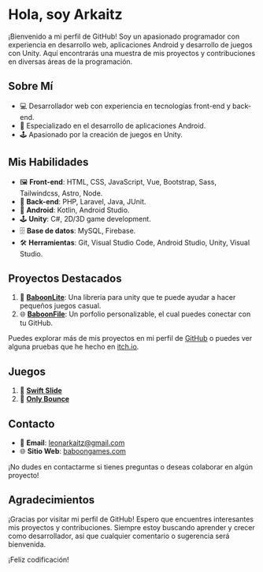 # Hola, soy Arkaitz

¡Bienvenido a mi perfil de GitHub! Soy un apasionado programador con experiencia en desarrollo web, aplicaciones Android y desarrollo de juegos con Unity. Aquí encontrarás una muestra de mis proyectos y contribuciones en diversas áreas de la programación.

## Sobre Mí

- 💻 Desarrollador web con experiencia en tecnologías front-end y back-end.
- 📱 Especializado en el desarrollo de aplicaciones Android.
- 🕹️ Apasionado por la creación de juegos en Unity.

## Mis Habilidades

- 🖼️ **Front-end**: HTML, CSS, JavaScript, Vue, Bootstrap, Sass, Tailwindcss, Astro, Node.
- 🤖 **Back-end**: PHP, Laravel, Java, JUnit.
- 📱 **Android**: Kotlin, Android Studio.
- 🕹️ **Unity**: C#, 2D/3D game development.
- 🗄️ **Base de datos**: MySQL, Firebase.
- 🛠️ **Herramientas**: Git, Visual Studio Code, Android Studio, Unity, Visual Studio.

## Proyectos Destacados

1. 📕 **[BaboonLite](https://github.com/ArkaitzL/baboonLite-2-)**: Una libreria para unity que te puede ayudar a hacer pequeños juegos casual.
2. 🌐 **[BaboonFile](https://github.com/ArkaitzL/baboonfile)**: Un porfolio personalizable, el cual puedes conectar con tu GitHub.

Puedes explorar más de mis proyectos en mi perfil de [GitHub](https://github.com/ArkaitzL) o puedes ver alguna pruebas que he hecho en [itch.io](https://baboongamesoficial.itch.io/).

## Juegos

1. 🐧 **[Swift Slide](https://github.com/ArkaitzL/Swiftslide)**
2. 🎱 **[Only Bounce](https://github.com/ArkaitzL/OnlyBounce)**


## Contacto

- 📧 **Email**: leonarkaitz@gmail.com
- 🌐 **Sitio Web**: [baboongames.com](https://arkaitz.me/)

¡No dudes en contactarme si tienes preguntas o deseas colaborar en algún proyecto!

## Agradecimientos

¡Gracias por visitar mi perfil de GitHub! Espero que encuentres interesantes mis proyectos y contribuciones. Siempre estoy buscando aprender y crecer como desarrollador, así que cualquier comentario o sugerencia será bienvenida.

¡Feliz codificación!
